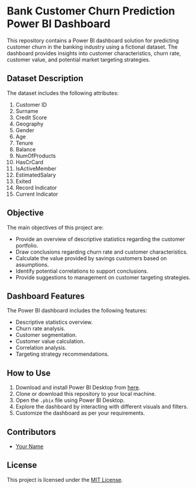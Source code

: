 # Bank Customer Churn Prediction Power BI Dashboard

This repository contains a Power BI dashboard solution for predicting customer churn in the banking industry using a fictional dataset. The dashboard provides insights into customer characteristics, churn rate, customer value, and potential market targeting strategies.

## Dataset Description

The dataset includes the following attributes:

1. Customer ID
2. Surname
3. Credit Score
4. Geography
5. Gender
6. Age
7. Tenure
8. Balance
9. NumOfProducts
10. HasCrCard
11. IsActiveMember
12. EstimatedSalary
13. Exited
14. Record Indicator
15. Current Indicator

## Objective

The main objectives of this project are:

- Provide an overview of descriptive statistics regarding the customer portfolio.
- Draw conclusions regarding churn rate and customer characteristics.
- Calculate the value provided by savings customers based on assumptions.
- Identify potential correlations to support conclusions.
- Provide suggestions to management on customer targeting strategies.

## Dashboard Features

The Power BI dashboard includes the following features:

- Descriptive statistics overview.
- Churn rate analysis.
- Customer segmentation.
- Customer value calculation.
- Correlation analysis.
- Targeting strategy recommendations.

## How to Use

1. Download and install Power BI Desktop from [here](https://powerbi.microsoft.com/en-us/desktop/).
2. Clone or download this repository to your local machine.
3. Open the `.pbix` file using Power BI Desktop.
4. Explore the dashboard by interacting with different visuals and filters.
5. Customize the dashboard as per your requirements.

## Contributors

- [Your Name](https://github.com/SaudAzmi)

## License

This project is licensed under the [MIT License](LICENSE).

